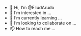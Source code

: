 - 👋 Hi, I’m @EliudArudo
- 👀 I’m interested in ...
- 🌱 I’m currently learning ...
- 💞️ I’m looking to collaborate on ...
- 📫 How to reach me ...

<!---
EliudArudo/EliudArudo is a ✨ special ✨ repository because its `README.md` (this file) appears on your GitHub profile.
You can click the Preview link to take a look at your changes.
--->
